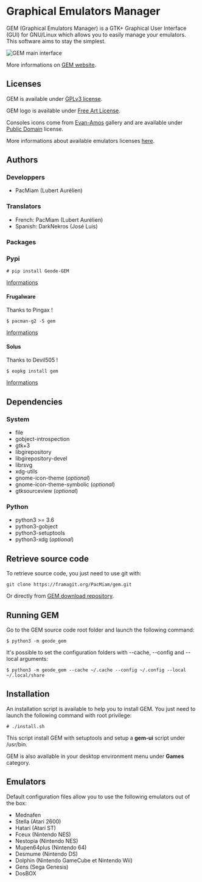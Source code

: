 Graphical Emulators Manager
===========================

GEM (Graphical Emulators Manager) is a GTK+ Graphical User Interface (GUI) for
GNU/Linux which allows you to easily manage your emulators. This software aims
to stay the simplest.

![GEM main interface](preview.jpg)

More informations on [GEM website](https://gem.tuxfamily.org/).

Licenses
--------

GEM is available under [GPLv3 license](https://www.gnu.org/licenses/gpl-3.0.html).

GEM logo is available under [Free Art License](http://artlibre.org/licence/lal/en/).

Consoles icons come from [Evan-Amos](https://commons.wikimedia.org/wiki/User:Evan-Amos)
gallery and are available under [Public Domain](https://en.wikipedia.org/wiki/Public_domain)
license.

More informations about available emulators licenses [here](docs/LICENSE.emulators.md).

Authors
-------

### Developpers

* PacMiam (Lubert Aurélien)

### Translators

* French: PacMiam (Lubert Aurélien)
* Spanish: DarkNekros (José Luis)

### Packages

### Pypi

```
# pip install Geode-GEM
```

[Informations](https://pypi.org/project/Geode-GEM)

#### Frugalware

Thanks to Pingax !

```
$ pacman-g2 -S gem
```

[Informations](https://frugalware.org/packages/219539)

#### Solus

Thanks to Devil505 !

```
$ eopkg install gem
```

[Informations](https://dev.getsol.us/source/gem/)

Dependencies
------------

### System

* file
* gobject-introspection
* gtk+3
* libgirepository
* libgirepository-devel
* librsvg
* xdg-utils
* gnome-icon-theme (_optional_)
* gnome-icon-theme-symbolic (_optional_)
* gtksourceview (_optional_)

### Python

* python3 >= 3.6
* python3-gobject
* python3-setuptools
* python3-xdg (_optional_)

Retrieve source code
--------------------

To retrieve source code, you just need to use git with:

```
git clone https://framagit.org/PacMiam/gem.git
```

Or directly from [GEM download repository](https://download.tuxfamily.org/gem/releases/).

Running GEM
-----------

Go to the GEM source code root folder and launch the following command:

```
$ python3 -m geode_gem
```

It's possible to set the configuration folders with --cache, --config and
--local arguments:

```
$ python3 -m geode_gem --cache ~/.cache --config ~/.config --local ~/.local/share
```

Installation
------------

An installation script is available to help you to install GEM. You just need to
launch the following command with root privilege:

```
# ./install.sh
```

This script install GEM with setuptools and setup a **gem-ui** script under
/usr/bin.

GEM is also available in your desktop environment menu under **Games** category.

Emulators
---------

Default configuration files allow you to use the following emulators out of the
box:

* Mednafen
* Stella (Atari 2600)
* Hatari (Atari ST)
* Fceux (Nintendo NES)
* Nestopia (Nintendo NES)
* Mupen64plus (Nintendo 64)
* Desmume (Nintendo DS)
* Dolphin (Nintendo GameCube et Nintendo Wii)
* Gens (Sega Genesis)
* DosBOX
